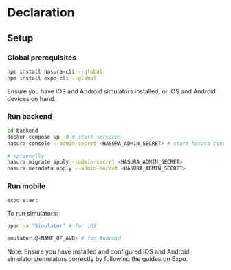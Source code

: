 # Declaration

## Setup

### Global prerequisites

```bash
npm install hasura-cli --global
npm install expo-cli --global
```

Ensure you have iOS and Android simulators installed, or iOS and Android
devices on hand.

### Run backend

```bash
cd backend
docker-compose up -d # start services
hasura console --admin-secret <HASURA_ADMIN_SECRET> # start hasura console

# optionally
hasura migrate apply --admin-secret <HASURA_ADMIN_SECRET>
hasura metadata apply --admin-secret <HASURA_ADMIN_SECRET>
```

### Run mobile

```bash
expo start
```

To run simulators:

```bash
open -a "Simulator" # for iOS

emulator @<NAME_OF_AVD> # for Android
```

Note: Ensure you have installed and configured iOS and Android
simulators/emulators correctly by following the guides on Expo.
